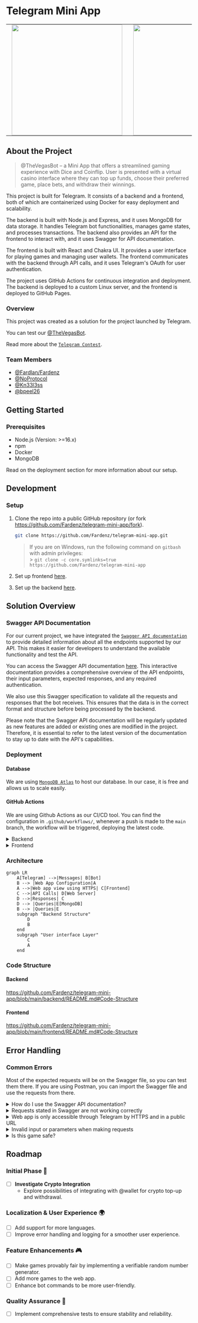 # Telegram Mini App

<table align="center">
  <tr>
    <td align="center" style="padding:0 15px">
      <img src="media/thevegasbot-light-5mb.gif" width="300">
    </td>
    <td align="center" style="padding:0 15px">
      <img src="media/thevegasbot-dark-5mb.gif" width="300">
    </td>
  </tr>
</table>

## About the Project

> @TheVegasBot – a Mini App that offers a streamlined gaming experience with Dice and Coinflip. User is presented with a virtual casino interface where they can top up funds, choose their preferred game, place bets, and withdraw their winnings.

This project is built for Telegram. It consists of a backend and a frontend, both of which are containerized using Docker for easy deployment and scalability.

The backend is built with Node.js and Express, and it uses MongoDB for data storage. It handles Telegram bot functionalities, manages game states, and processes transactions. The backend also provides an API for the frontend to interact with, and it uses Swagger for API documentation.

The frontend is built with React and Chakra UI. It provides a user interface for playing games and managing user wallets. The frontend communicates with the backend through API calls, and it uses Telegram's OAuth for user authentication.

The project uses GitHub Actions for continuous integration and deployment. The backend is deployed to a custom Linux server, and the frontend is deployed to GitHub Pages.

### Overview

This project was created as a solution for the project launched by Telegram. 

You can test our [@TheVegasBot](https://t.me/TheVegasBot).

Read more about the [`Telegram Contest`](https://t.me/contest/327).

### Team Members
- [@Fardlan/Fardenz](https://t.me/Fardlan)
- [@NoProtocol](https://t.me/NoProtocol)
- [@Kn33l3ss](https://t.me/Kn33l3ss)
- [@bpeel26](https://t.me/bpeel26)


## Getting Started

### Prerequisites

- Node.js (Version: >=16.x)
- npm
- Docker
- MongoDB

Read on the deployment section for more information about our setup.

## Development

### Setup 

1. Clone the repo into a public GitHub repository (or fork https://github.com/Fardenz/telegram-mini-app/fork).

    ```sh
   git clone https://github.com/Fardenz/telegram-mini-app.git
   ```
    
   > If you are on Windows, run the following command on `gitbash` with admin privileges: <br> > `git clone -c core.symlinks=true https://github.com/Fardenz/telegram-mini-app` <br>

2. Set up frontend [here](https://github.com/Fardenz/telegram-mini-app/blob/main/frontend/README.md).
   
4. Set up the backend [here](https://github.com/Fardenz/telegram-mini-app/blob/main/backend/README.md). 


## Solution Overview

### Swagger API Documentation 

For our current project, we have integrated the [`Swagger API documentation`](https://en.wikipedia.org/wiki/Swagger_(software)) to provide detailed information about all the endpoints supported by our API. This makes it easier for developers to understand the available functionality and test the API.

You can access the Swagger API documentation [here](https://13db-79-137-37-91.ngrok-free.app/api-documentation-ui/). This interactive documentation provides a comprehensive overview of the API endpoints, their input parameters, expected responses, and any required authentication.

We also use this Swagger specification to validate all the requests and responses that the bot receives. This ensures that the data is in the correct format and structure before being processed by the backend.

Please note that the Swagger API documentation will be regularly updated as new features are added or existing ones are modified in the project. Therefore, it is essential to refer to the latest version of the documentation to stay up to date with the API's capabilities.

### Deployment

#### Database

We are using [`MongoDB Atlas`](https://www.mongodb.com/atlas/database) to host our database. In our case, it is free and allows us to scale easily.

#### GitHub Actions

We are using Github Actions as our CI/CD tool. You can find the configuration in `.github/workflows/`, whenever a push is made to the `main` branch, the workflow will be triggered, deploying the latest code.

<details>
  
<summary>Backend</summary>
  
The backend is automatically deployed to a custom server owned by us running Linux. We use docker to package the code so it is easier to spin multiple copies, isolate instances, and deploy the minimum amount of code.

You can set your custom secrets in the repository settings and it will automatically deploy to your server. The secrets are:

```
SSH_HOST
SSH_PRIVATE_KEY
SSH_USERNAME
ENV_VARIABLES
```

You can find the configuration in `.github/workflows/staging-deployment-backend.yml`.

</details>

<details>
  
<summary>Frontend</summary>
  
We are using GitHub Pages to deploy the frontend, this allows us to have a public URL with HTTPS for the web app without having to pay for a server. The disadvantage is that you can only host static web pages. To deploy it automatically configure your GitHub pages in the repository settings and set the `ENV_VARIABLES_FRONTEND` secret.

You can find the configuration in `.github/workflows/staging-deployment-frontend.yml`.

</details>

### Architecture

```mermaid
graph LR
    A[Telegram] -->|Messages| B[Bot]
    B --> |Web App Configuration|A
    A -->|Web app view using HTTPS| C[Frontend]
    C -->|API Calls| D[Web Server]
    D -->|Responses| C
    D --> |Queries|E[MongoDB]
    B --> |Queries|E
    subgraph "Backend Structure"
        D
        B
    end
    subgraph "User interface Layer"
        C
        A
    end
```

### Code Structure

#### Backend

https://github.com/Fardenz/telegram-mini-app/blob/main/backend/README.md#Code-Structure
      
#### Frontend

https://github.com/Fardenz/telegram-mini-app/blob/main/frontend/README.md#Code-Structure

## Error Handling

### Common Errors

Most of the expected requests will be on the Swagger file, so you can test them there. If you are using Postman, you can import the Swagger file and use the requests from there.

<details>
  
<summary>How do I use the Swagger API documentation?</summary>
  
The Swagger API documentation provides a comprehensive overview of the API endpoints, their input parameters, expected responses, and any required authentication. You can access the Swagger API documentation by navigating to the /api-documentation-ui/ endpoint of the backend server. You can use this documentation to understand how to interact with the API and to test the API endpoints.
</details>

<details>
  
<summary>Requests stated in Swagger are not working correctly</summary>
  
Ensure that you have the correct URL in the `.env` file. The URL should be the same as the one you used to expose your backend to the internet. Also make sure that the protocol is the correct one, so `http` for local.

</details>

<details>
  
<summary>Web app is only accessible through Telegram by HTTPS and in a public URL </summary>
  
You will have to use a service like ngrok or local tunnel to expose your local web app to the internet. Then, you will have to change the `TELEGRAM_FRONTEND` variable in the `.env` file to the URL provided by the service. Make sure that the protocol is the correct one, so `https` for ngrok.
</details>

<details>
  
<summary>Invalid input or parameters when making requests</summary>
  
If you encounter errors related to invalid input or parameters when making requests, consider the following troubleshooting steps:
- Check the error returned by the backend, it is usually explicitly telling you what is wrong.
- Double-check the format and structure of the data being sent with each request. 
- Ensure that it matches the expected format specified by the API endpoints.
- Verify that you are providing all the required parameters for each request. 
- Check the API documentation or Swagger file to ensure that you are including all the necessary parameters.
- Validate the user input on the client side before making the request to prevent invalid data from being sent.

</details>

<details>
  
<summary>Is this game safe?</summary>
  
This game is totally safe, @Fardenz one of our creators [investigated in depth](https://javascript.plainenglish.io/generating-a-secure-safe-and-truly-random-number-in-node-js-e943224cbe30) how to generate cryptographically secure random numbers and this work applies the results from that investigation. We also made sure that the money handling is safe and there is no risk of running into race conditions.

One of the future improvements we are planning for the future is implementing a [provably fair](https://provablyfair.org/) feature, so you can verify that the results have not been tampered with in favor of the casino.

</details>

## Roadmap

### **Initial Phase** 🚀
- [ ] **Investigate Crypto Integration**
  - Explore possibilities of integrating with @wallet for crypto top-up and withdrawal.

### **Localization & User Experience** 🌍
- [ ] Add support for more languages.
- [ ] Improve error handling and logging for a smoother user experience.

### **Feature Enhancements** 🎮
- [ ] Make games provably fair by implementing a verifiable random number generator.
- [ ] Add more games to the web app.
- [ ] Enhance bot commands to be more user-friendly.

### **Quality Assurance** 🧪
- [ ] Implement comprehensive tests to ensure stability and reliability.



